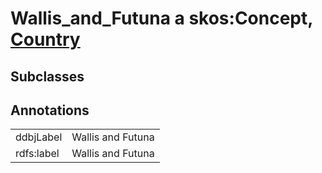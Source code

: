# Wallis_and_Futuna a skos:Concept, [Country](/0.1/Country)

## Subclasses

## Annotations

|||
|-----|-----|
|ddbjLabel|Wallis and Futuna|
|rdfs:label|Wallis and Futuna|

